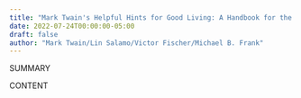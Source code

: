 ```yaml
---
title: "Mark Twain's Helpful Hints for Good Living: A Handbook for the Damned Human Race"
date: 2022-07-24T00:00:00-05:00
draft: false
author: "Mark Twain/Lin Salamo/Victor Fischer/Michael B. Frank"
---
```


SUMMARY

<!--more-->

CONTENT
